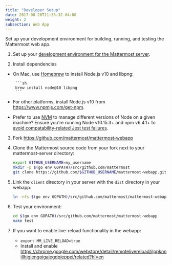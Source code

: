```yaml
---
title: "Developer Setup"
date: 2017-08-20T11:35:32-04:00
weight: 2
subsection: Web App
---
```


Set up your development environment for building, running, and testing the Mattermost web app.

1. Set up your [development environment for the Mattermost server](/contribute/server/developer-setup).

2. Install dependencies

 - On Mac, use [Homebrew](https://brew.sh/) to install Node.js v10 and libpng:

        ```sh
        brew install node@10 libpng
        ```

 - For other platforms, install Node.js v10 from https://www.npmjs.com/get-npm.

 - Prefer to use [NVM](https://github.com/nvm-sh/nvm) to manage different versions of Node on a given machine? Ensure you're running Node v10.15.3+ and npm v6.4.1+ to [avoid compatability-related Jest test failures](/contribute/webapp/unit-testing/#4-getting-jest-assertion-failures-at-lines-containing-expect-tobecalledwith-expect-tohavebeennthcalledwith-or-expect-tohavebeencalledtimes-when-running-make-test).

3. Fork https://github.com/mattermost/mattermost-webapp

5. Clone the Mattermost source code from your fork next to your mattermost-server directory:

    ```sh
    export GITHUB_USERNAME=my_username
    mkdir -p $(go env GOPATH)/src/github.com/mattermost
    git clone https://github.com/$GITHUB_USERNAME/mattermost-webapp.git $(go env GOPATH)/src/github.com/mattermost/mattermost-webapp
    ```

6. Link the `client` directory in your server with the `dist` directory in your webapp:

    ```sh
    ln -nfs $(go env GOPATH)/src/github.com/mattermost/mattermost-webapp/dist $(go env GOPATH)/src/github.com/mattermost/mattermost-server/client
    ```

7. Test your environment:

    ```sh
    cd $(go env GOPATH)/src/github.com/mattermost/mattermost-webapp
    make test
    ```
    
8. If you want to enable live-reload functionality in the webapp:
   * ```export MM_LIVE_RELOAD=true```
   * Install and enable https://chrome.google.com/webstore/detail/remotelivereload/jlppknnillhjgiengoigajegdpieppei/related?hl=en
